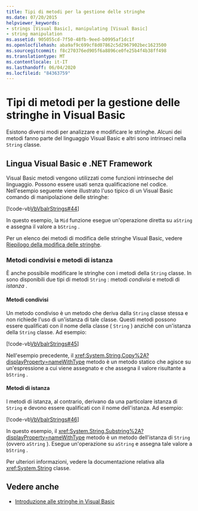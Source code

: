 ```yaml
---
title: Tipi di metodi per la gestione delle stringhe
ms.date: 07/20/2015
helpviewer_keywords:
- strings [Visual Basic], manipulating [Visual Basic]
- string manipulation
ms.assetid: 905055cd-7f50-48fb-9eed-b0995af1dc1f
ms.openlocfilehash: aba9af9c699cf8d07862c5d2967902bec1623500
ms.sourcegitcommit: f8c270376ed905f6a8896ce0fe25b4f4b38ff498
ms.translationtype: MT
ms.contentlocale: it-IT
ms.lasthandoff: 06/04/2020
ms.locfileid: "84363759"
---
```

# <a name="types-of-string-manipulation-methods-in-visual-basic"></a>Tipi di metodi per la gestione delle stringhe in Visual Basic
Esistono diversi modi per analizzare e modificare le stringhe. Alcuni dei metodi fanno parte del linguaggio Visual Basic e altri sono intrinseci nella `String` classe.  
  
## <a name="visual-basic-language-and-the-net-framework"></a>Lingua Visual Basic e .NET Framework  
 Visual Basic metodi vengono utilizzati come funzioni intrinseche del linguaggio. Possono essere usati senza qualificazione nel codice. Nell'esempio seguente viene illustrato l'uso tipico di un Visual Basic comando di manipolazione delle stringhe:  
  
 [!code-vb[VbVbalrStrings#44](~/samples/snippets/visualbasic/VS_Snippets_VBCSharp/VbVbalrStrings/VB/Class2.vb#44)]  
  
 In questo esempio, la `Mid` funzione esegue un'operazione diretta su `aString` e assegna il valore a `bString` .  
  
 Per un elenco dei metodi di modifica delle stringhe Visual Basic, vedere [Riepilogo della modifica delle stringhe](../../../language-reference/keywords/string-manipulation-summary.md).  
  
### <a name="shared-methods-and-instance-methods"></a>Metodi condivisi e metodi di istanza  
 È anche possibile modificare le stringhe con i metodi della `String` classe. In sono disponibili due tipi di metodi `String` : metodi *condivisi* e metodi di *istanza* .  
  
#### <a name="shared-methods"></a>Metodi condivisi  
 Un metodo condiviso è un metodo che deriva dalla `String` classe stessa e non richiede l'uso di un'istanza di tale classe. Questi metodi possono essere qualificati con il nome della classe ( `String` ) anziché con un'istanza della `String` classe. Ad esempio:  
  
 [!code-vb[VbVbalrStrings#45](~/samples/snippets/visualbasic/VS_Snippets_VBCSharp/VbVbalrStrings/VB/Class2.vb#45)]  
  
 Nell'esempio precedente, il <xref:System.String.Copy%2A?displayProperty=nameWithType> metodo è un metodo statico che agisce su un'espressione a cui viene assegnato e che assegna il valore risultante a `bString` .  
  
#### <a name="instance-methods"></a>Metodi di istanza  
 I metodi di istanza, al contrario, derivano da una particolare istanza di `String` e devono essere qualificati con il nome dell'istanza. Ad esempio:  
  
 [!code-vb[VbVbalrStrings#46](~/samples/snippets/visualbasic/VS_Snippets_VBCSharp/VbVbalrStrings/VB/Class2.vb#46)]  
  
 In questo esempio, il <xref:System.String.Substring%2A?displayProperty=nameWithType> metodo è un metodo dell'istanza di `String` (ovvero `aString` ). Esegue un'operazione su `aString` e assegna tale valore a `bString` .  
  
 Per ulteriori informazioni, vedere la documentazione relativa alla <xref:System.String> classe.  
  
## <a name="see-also"></a>Vedere anche

- [Introduzione alle stringhe in Visual Basic](introduction-to-strings.md)

